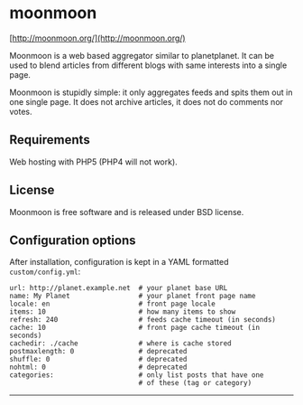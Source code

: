 moonmoon
========

[http://moonmoon.org/](http://moonmoon.org/)

Moonmoon is a web based aggregator similar to planetplanet. 
It can be used to blend articles from different blogs with same interests into a single page.

Moonmoon is stupidly simple: it only aggregates feeds and spits them out in one single page. 
It does not archive articles, it does not do comments nor votes.


Requirements
------------
Web hosting with PHP5 (PHP4 will not work).

License
-------
Moonmoon is free software and is released under BSD license.


Configuration options
---------------------
After installation, configuration is kept in a YAML formatted ```custom/config.yml```:

```%yaml
url: http://planet.example.net  # your planet base URL
name: My Planet                 # your planet front page name
locale: en                      # front page locale
items: 10                       # how many items to show
refresh: 240                    # feeds cache timeout (in seconds)
cache: 10                       # front page cache timeout (in seconds)
cachedir: ./cache               # where is cache stored
postmaxlength: 0                # deprecated
shuffle: 0                      # deprecated
nohtml: 0                       # deprecated
categories:                     # only list posts that have one
                                # of these (tag or category)
```

---